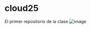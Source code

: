 # cloud25
El primer repositorio de la clase 
![image](https://github.com/user-attachments/assets/a2a9fa48-cb53-4efb-85d4-d7e0fe987319)
